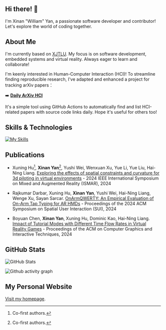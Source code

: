 ## Hi there! 👋

I'm Xinan "William" Yan, a passionate software developer and contributor! Let's explore the world of coding together.

## About Me

I'm currently based on [XJTLU](https://www.xjtlu.edu.cn/en/). My focus is on software development, embedded systems and virtual reality. Always eager to learn and collaborate!

I'm keenly interested in Human-Computer Interaction (HCI)! To streamline finding reproducible research, I've adapted and enhanced a project for tracking arXiv papers：

➡️ **[Daily ArXiv HCI](https://github.com/W-YXN/arxiv_cs.HC_daily)**

It's a simple tool using GitHub Actions to automatically find and list HCI-related papers with source code links daily. Hope it's useful for others too!

## Skills & Technologies

[![My Skills](https://skillicons.dev/icons?i=cpp,c,cs,unity,py,ros,ubuntu&perline=8)](https://skillicons.dev)

## Publications

- Xuning Hu[^1], **Xinan Yan**[^1], Yushi Wei, Wenxuan Xu, Yue Li, Yue Liu, Hai-Ning Liang. [Exploring the effects of spatial constraints and curvature for 3d piloting in virtual environments](https://ieeexplore.ieee.org/abstract/document/10765436/) - 2024 IEEE International Symposium on Mixed and Augmented Reality (ISMAR), 2024

- Rajkumar Darbar, Xuning Hu, **Xinan Yan**, Yushi Wei, Hai-Ning Liang, Wenge Xu, Sayan Sarcar. [OnArmQWERTY: An Empirical Evaluation of On-Arm Tap Typing for AR HMDs](https://dl.acm.org/doi/abs/10.1145/3677386.3682084) - Proceedings of the 2024 ACM Symposium on Spatial User Interaction (SUI), 2024

- Boyuan Chen, **Xinan Yan**, Xuning Hu, Dominic Kao, Hai-Ning Liang. [Impact of Tutorial Modes with Different Time Flow Rates in Virtual Reality Games](https://dl.acm.org/doi/abs/10.1145/3651296) - Proceedings of the ACM on Computer Graphics and Interactive Techniques, 2024

[^1]: Co-first authors.

## GitHub Stats

![GitHub Stats](https://github-readme-stats.vercel.app/api?username=W-YXN&show_icons=true&count_private=true)
<!-- [![Top Langs](https://github-readme-stats.vercel.app/api/top-langs/?username=W-YXN&layout=compact&hide=javascript,html,css,scss,less)](https://github.com/anuraghazra/github-readme-stats) --->

![Github activity graph](https://github-readme-activity-graph.vercel.app/graph?username=W-YXN&theme=github-light)

## My Personal Website

[Visit my homepage](http://www.xinan-yan.com).
